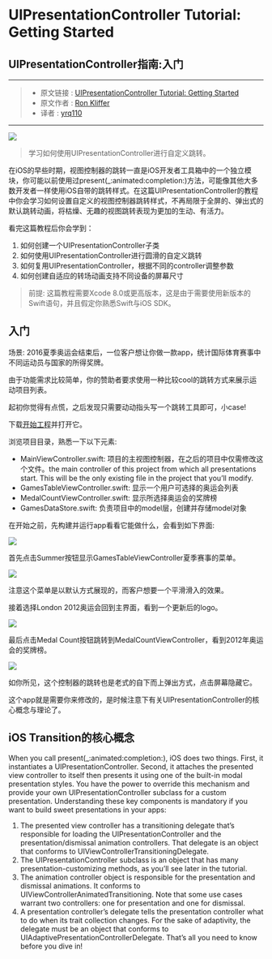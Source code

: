 # UIPresentationController Tutorial: Getting Started
## UIPresentationController指南:入门

***

> * 原文链接 : [UIPresentationController Tutorial: Getting Started](https://www.raywenderlich.com/139277/uipresentationcontroller-tutorial-getting-started)
> * 原文作者 : [Ron Kliffer](https://www.raywenderlich.com/u/ron.kliffer)
> * 译者 : [yrq110](https://github.com/yrq110/)

***

![](https://koenig-media.raywenderlich.com/uploads/2016/10/UIPresCon-feature.png)
> 学习如何使用UIPresentationController进行自定义跳转。

在iOS的早些时期，视图控制器的跳转一直是iOS开发者工具箱中的一个独立模块，你可能以前使用过present(\_:animated:completion:)方法，可能像其他大多数开发者一样使用iOS自带的跳转样式。在这篇UIPresentationController的教程中你会学习如何设置自定义的视图控制器跳转样式，不再局限于全屏的、弹出式的默认跳转动画，将枯燥、无趣的视图跳转表现为更加的生动、有活力。

看完这篇教程后你会学到：
1. 如何创建一个UIPresentationController子类
2. 如何使用UIPresentationController进行圆滑的自定义跳转
3. 如何复用UIPresentationController，根据不同的controller调整参数
4. 如何创建自适应的转场动画支持不同设备的屏幕尺寸

> 前提: 这篇教程需要Xcode 8.0或更高版本，这是由于需要使用新版本的Swift语句，并且假定你熟悉Swift与iOS SDK。

## 入门

场景: 2016夏季奥运会结束后，一位客户想让你做一款app，统计国际体育赛事中不同运动员与国家的所得奖牌。

由于功能需求比较简单，你的赞助者要求使用一种比较cool的跳转方式来展示运动项目列表。

起初你觉得有点慌，之后发现只需要动动指头写一个跳转工具即可，小case!

下载[开始工程](https://koenig-media.raywenderlich.com/uploads/2016/08/Medal_Count_Starter.zip)并打开它。

浏览项目目录，熟悉一下以下元素:
* MainViewController.swift: 项目的主视图控制器，在之后的项目中仅需修改这个文件。the main controller of this project from which all presentations start. This will be the only existing file in the project that you’ll modify.
* GamesTableViewController.swift: 显示一个用户可选择的奥运会列表
* MedalCountViewController.swift: 显示所选择奥运会的奖牌榜
* GamesDataStore.swift: 负责项目中的model层，创建并存储model对象

在开始之前，先构建并运行app看看它能做什么，会看到如下界面:

![](https://koenig-media.raywenderlich.com/uploads/2016/08/medal_count_01-282x500.png)

首先点击Summer按钮显示GamesTableViewController夏季赛事的菜单。

![](https://koenig-media.raywenderlich.com/uploads/2016/08/medal_gif_01.gif)

注意这个菜单是以默认方式展现的，而客户想要一个平滑滑入的效果。

接着选择London 2012奥运会回到主界面，看到一个更新后的logo。

![](https://koenig-media.raywenderlich.com/uploads/2016/08/medal_count_02-282x500.png)

最后点击Medal Count按钮跳转到MedalCountViewController，看到2012年奥运会的奖牌榜。

![](https://koenig-media.raywenderlich.com/uploads/2016/08/medal_count_03-282x500.png)

如你所见，这个控制器的跳转也是老式的自下而上弹出方式，点击屏幕隐藏它。

这个app就是需要你来修改的，是时候注意下有关UIPresentationController的核心概念与理论了。

## iOS Transition的核心概念
When you call present(\_:animated:completion:), iOS does two things.
First, it instantiates a UIPresentationController. Second, it attaches the presented view controller to itself then presents it using one of the built-in modal presentation styles.
You have the power to override this mechanism and provide your own UIPresentationController subclass for a custom presentation.
Understanding these key components is mandatory if you want to build sweet presentations in your apps:
1. The presented view controller has a transitioning delegate that’s responsible for loading the UIPresentationController and the presentation/dismissal animation controllers. That delegate is an object that conforms to UIViewControllerTransitioningDelegate.
2. The UIPresentationController subclass is an object that has many presentation-customizing methods, as you’ll see later in the tutorial.
3. The animation controller object is responsible for the presentation and dismissal animations. It conforms to UIViewControllerAnimatedTransitioning. Note that some use cases warrant two controllers: one for presentation and one for dismissal.
4. A presentation controller’s delegate tells the presentation controller what to do when its trait collection changes. For the sake of adaptivity, the delegate must be an object that conforms to UIAdaptivePresentationControllerDelegate.
That’s all you need to know before you dive in!

